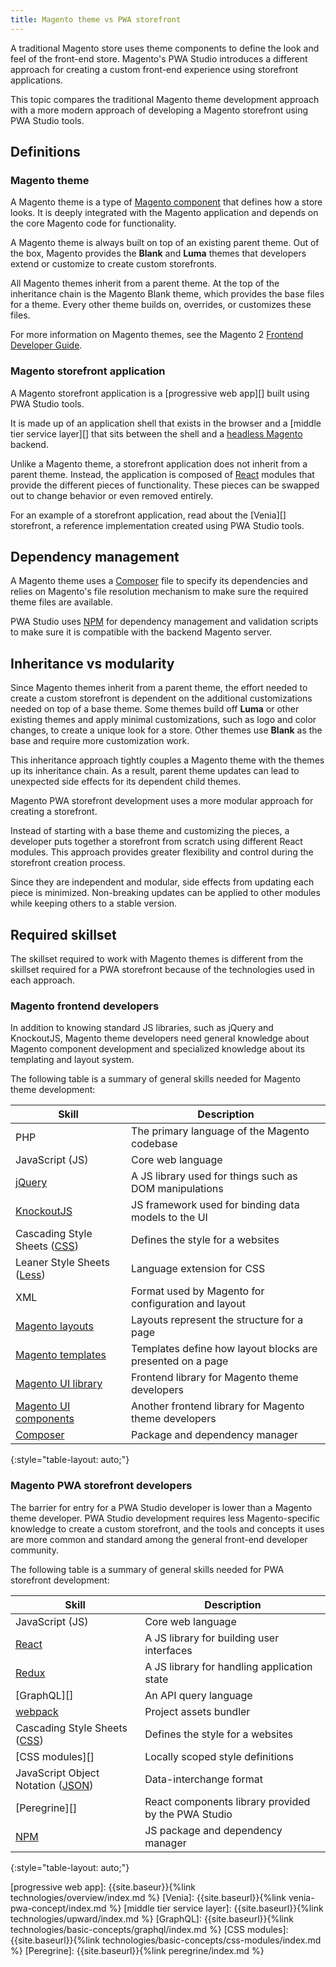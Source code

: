 ```yaml
---
title: Magento theme vs PWA storefront
---
```


A traditional Magento store uses theme components to define the look and feel of the front-end store.
Magento's PWA Studio introduces a different approach for creating a custom front-end experience using storefront applications.

This topic compares the traditional Magento theme development approach with a more modern approach of developing a Magento storefront using PWA Studio tools.

## Definitions

### Magento theme

A Magento theme is a type of [Magento component][] that defines how a store looks.
It is deeply integrated with the Magento application and depends on the core Magento code for functionality.

A Magento theme is always built on top of an existing parent theme.
Out of the box, Magento provides the **Blank** and **Luma** themes that developers extend or customize to create custom storefronts.

All Magento themes inherit from a parent theme.
At the top of the inheritance chain is the Magento Blank theme, which provides the base files for a theme.
Every other theme builds on, overrides, or customizes these files.

For more information on Magento themes, see the Magento 2 [Frontend Developer Guide][]. 

### Magento storefront application

A Magento storefront application is a [progressive web app][] built using PWA Studio tools.

It is made up of an application shell that exists in the browser and a [middle tier service layer][] that sits between the shell and a [headless Magento][] backend.

Unlike a Magento theme, a storefront application does not inherit from a parent theme.
Instead, the application is composed of [React][] modules that provide the different pieces of functionality.
These pieces can be swapped out to change behavior or even removed entirely.

For an example of a storefront application, read about the [Venia][] storefront, a reference implementation created using PWA Studio tools.

## Dependency management

A Magento theme uses a [Composer][] file to specify its dependencies and relies on Magento's file resolution mechanism to make sure the required theme files are available.

PWA Studio uses [NPM][] for dependency management and validation scripts to make sure it is compatible with the backend Magento server.

## Inheritance vs modularity

Since Magento themes inherit from a parent theme, the effort needed to create a custom storefront is dependent on the additional customizations needed on top of a base theme.
Some themes build off **Luma** or other existing themes and apply minimal customizations, such as logo and color changes, to create a unique look for a store.
Other themes use **Blank** as the base and require more customization work.

This inheritance approach tightly couples a Magento theme with the themes up its inheritance chain.
As a result, parent theme updates can lead to unexpected side effects for its dependent child themes.

Magento PWA storefront development uses a more modular approach for creating a storefront.

Instead of starting with a base theme and customizing the pieces, a developer puts together a storefront from scratch using different React modules.
This approach provides greater flexibility and control during the storefront creation process.

Since they are independent and modular, side effects from updating each piece is minimized.
Non-breaking updates can be applied to other modules while keeping others to a stable version.

## Required skillset

The skillset required to work with Magento themes is different from the skillset required for a PWA storefront because of the technologies used in each approach.

### Magento frontend developers

In addition to knowing standard JS libraries, such as jQuery and KnockoutJS, Magento theme developers need general knowledge about Magento component development and specialized knowledge about its templating and layout system.

The following table is a summary of general skills needed for Magento theme development:

| Skill                            | Description                                                 |
| -------------------------------- | ----------------------------------------------------------- |
| PHP                              | The primary language of the Magento codebase                |
| JavaScript (JS)                  | Core web language                                           |
| [jQuery][]                       | A JS library used for things such as DOM manipulations      |
| [KnockoutJS][]                   | JS framework used for binding data models to the UI         |
| Cascading Style Sheets ([CSS][]) | Defines the style for a websites                            |
| Leaner Style Sheets ([Less][])   | Language extension for CSS                                  |
| XML                              | Format used by Magento for configuration and layout         |
| [Magento layouts][]              | Layouts represent the structure for a page                  |
| [Magento templates][]            | Templates define  how layout blocks are presented on a page |
| [Magento UI library][]           | Frontend library for Magento theme developers               |
| [Magento UI components][]        | Another frontend library for Magento theme developers       |
| [Composer][]                     | Package and dependency manager                              |
{:style="table-layout: auto;"}

### Magento PWA storefront developers

The barrier for entry for a PWA Studio developer is lower than a Magento theme developer.
PWA Studio development requires less Magento-specific knowledge to create a custom storefront, and
the tools and concepts it uses are more common and standard among the general front-end developer community.

The following table is a summary of general skills needed for PWA storefront development:

| Skill                                 | Description                                         |
| ------------------------------------- | --------------------------------------------------- |
| JavaScript (JS)                       | Core web language                                   |
| [React][]                             | A JS library for building user interfaces           |
| [Redux][]                             | A JS library for handling application state         |
| [GraphQL][]                           | An API query language                               |
| [webpack][]                           | Project assets bundler                              |
| Cascading Style Sheets ([CSS][])      | Defines the style for a websites                    |
| [CSS modules][]                       | Locally scoped style definitions                    |
| JavaScript Object Notation ([JSON][]) | Data-interchange format                             |
| [Peregrine][]                         | React components library provided by the PWA Studio |
| [NPM][]                               | JS package and dependency manager                   |
{:style="table-layout: auto;"}

[progressive web app]: {{site.baseur}}{%link technologies/overview/index.md %}
[Venia]: {{site.baseurl}}{%link venia-pwa-concept/index.md %}
[middle tier service layer]: {{site.baseurl}}{%link technologies/upward/index.md %}
[GraphQL]: {{site.baseurl}}{%link technologies/basic-concepts/graphql/index.md %}
[CSS modules]: {{site.baseurl}}{%link technologies/basic-concepts/css-modules/index.md %}
[Peregrine]: {{site.baseurl}}{%link peregrine/index.md %}

[Magento component]: https://devdocs.magento.com/guides/v2.1/extension-dev-guide/bk-extension-dev-guide.html
[headless Magento]: https://magento.com/blog/best-practices/future-headless
[KnockoutJS]: https://knockoutjs.com/
[jQuery]: https://jquery.com/
[Less]: http://lesscss.org/
[CSS]: https://devdocs.magento.com/guides/v2.3/frontend-dev-guide/css-topics/css-overview.html
[Magento UI library]: https://magento-devdocs.github.io/magento2-ui-library/
[Magento layouts]: https://devdocs.magento.com/guides/v2.3/frontend-dev-guide/layouts/layout-overview.html
[Magento templates]: https://devdocs.magento.com/guides/v2.3/frontend-dev-guide/templates/template-overview.html
[Magento UI components]: https://devdocs.magento.com/guides/v2.3/ui_comp_guide/bk-ui_comps.html
[React]: https://reactjs.org/
[Redux]: https://redux.js.org/
[JSON]: https://www.json.org/
[webpack]: https://webpack.js.org/
[NPM]: https://www.npmjs.com/
[Composer]: https://getcomposer.org/doc/00-intro.md
[Frontend Developer Guide]: https://devdocs.magento.com/guides/v2.3/frontend-dev-guide/bk-frontend-dev-guide.html
